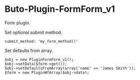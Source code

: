 # Buto-Plugin-FormForm_v1
Form plugin.


Set optional submit method.
```
submit_method: 'my_form_method()'
```




Set defaults from array.

```
$obj = new PluginFormForm_v1();
$obj->setData($form->get());
$obj->setDefaultsFromArray(array('name' => 'James Smith'));
$form = new PluginWfArray($obj->data);
```



